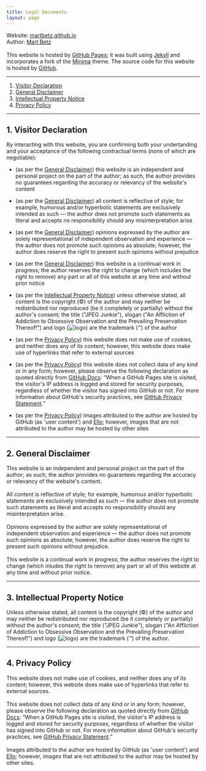 ```yaml
---
title: Legal Documents
layout: page
---
```

Website: <a href="https://github.com/martbetz/martbetz.github.io">martbetz.github.io</a>
<br>
Author: <a href="https://github.com/martbetz">Mart Betz</a>
<br>
<br>
This website is hosted by <a href="https://pages.github.com">GitHub Pages</a>; it was built using <a href="https://jekyllrb.com">Jekyll</a> and incorporates a fork of the <a href="https://jekyll.github.io/minima/about/">Minima</a> theme. The source code for this website is hosted by <a href="github.com">GitHub</a>.
<hr>
<ol>
   <li>
     <a href="#terms">Visitor Declaration</a>
   </li> 
   <li>
     <a href="#disclaimer">General Disclaimer</a>
   </li> 
   <li>
     <a href="#copyright">Intellectual Property Notice</a>
   </li>
   <li>
     <a href="#privacy">Privacy Policy</a>
    </li>
</ol>
<hr>
<div id="terms"> 
    <h2>
       1. Visitor Declaration
    </h2> 
    <p>
<!-- All terms are non-negotiable. By interacting with this website, you are confirming your undertanding and acceptance of the conditions as outlined below: -->
By interacting with this website, you are confirming both your undertanding and your acceptance of the following contractual terms (none of which are negotiable):
<ul>
<li>
(as per the <a href="#disclaimer">General Disclaimer</a>) this website is an independent and personal project on the part of the author; as such, the author provides no guarantees regarding the accuracy or relevancy of the website's content
</li>
</ul>
<!-- <ul>
<li>
(as per the <a href="#disclaimer">General Disclaimer</a>) the author provides no guarantees regarding the accuracy of the website's content; nor does the author accept responsibility should any misinterpretation of its content arise
</li>
</ul> -->
<ul>
<li>
(as per the <a href="#disclaimer">General Disclaimer</a>) all content is reflective of style; for example, humorous and/or hyperbolic statements are exclusively intended as such — the author does not promote such statements as literal and accepts no responsibility should any misinterpretation arise
</li>
</ul>
<ul>
<li>
(as per the <a href="#disclaimer">General Disclaimer</a>) opinions expressed by the author are solely representational of independent observation and experience — the author does not promote such opinions as absolute; however, the author does reserve the right to present such opinions without prejudice
</li>
</ul>
<ul>
<li>
(as per the <a href="#disclaimer">General Disclaimer</a>) this website is a continual work in progress; the author reserves the right to change (which includes the right to remove) any part or all of this website at any time and without prior notice
</li>
</ul>
<ul>
<li>
(as per the <a href="#copyright">Intellectual Property Notice</a>) unless otherwise stated, all content is the copyright (©) of the author and may neither be redistributed nor reproduced (be it completely or partially) without the author's consent; the title ("JPEG Junkie"), slogan ("An Affliction of Addiction to Obsessive Observation and the Prevailing Preservation Thereof!") and logo (<img src="/favicon.ico" alt="logo">) are the trademark (™) of the author
</li>
</ul>
<ul>
<li>
(as per the <a href="#privacy">Privacy Policy</a>) this website does not make use of cookies, and neither does any of its content; however, this website does make use of hyperlinks that refer to external sources
</li>
</ul>
<ul>
<li>
(as per the <a href="#privacy">Privacy Policy</a>)   this website does not collect data of any kind or in any form; however, please observe the following declaration as quoted directly from <a href="https://docs.github.com/en/">GitHub Docs</a>: <q>When a GitHub Pages site is visited, the visitor's IP address is logged and stored for security purposes, regardless of whether the visitor has signed into GitHub or not. For more information about GitHub's security practices, see <a href="https://docs.github.com/en/site-policy/privacy-policies/github-privacy-statement">GitHub Privacy Statement</a>.</q>
</li>
</ul>
<ul>
<li>
(as per the <a href="#privacy">Privacy Policy</a>) images attributed to the author are hosted by GitHub (as 'user content') and <a href="https:/ello.co">Ello</a>; however, images that are not attributed to the author may be hosted by other sites
</li>
</ul>
    </p>
 </div> 
<hr>
<div id="disclaimer">
   <h2>
      2. General Disclaimer
   </h2>
   <p>
This website is an independent and personal project on the part of the author; as such, the author provides no guarantees regarding the accuracy or relevancy of the website's content.
<br>
<br>
<!-- All content is reflective of style (for example, humorous and/or hyperbolic statements are exclusively intended as such; the author does not promote such statments as literal). 
<br>
<br>
Opinions expressed by the author are solely representational of independent observation and experience; the author does not promote such opinions as absolute.
<br>
<br>
The author provides no guarantees regarding the accuracy of the website's content; nor does the author  accept responsibility should any misinterpretation of its content arise. -->
All content is reflective of style; for example, humorous and/or hyperbolic statements are exclusively intended as such — the author does not promote such statements as literal and accepts no responsibility should any misinterpretation arise.
<br>
<br>
Opinions expressed by the author are solely representational of independent observation and experience — the author does not promote such opinions as absolute; however, the author does reserve the right to present such opinions without prejudice.
<br>
<br>   
This website is a continual work in progress; the author reserves the right to change (which inludes the right to remove) any part or all of this website at any time and without prior notice.
    </p>
 </div> 
<hr>
<div id="copyright"> 
    <h2>
       3. Intellectual Property Notice
    </h2> 
    <p>
<!-- The title ("JPEG Junkie"), slogan ("An Affliction of Addiction to Obsessive Observation and the Prevailing Preservation Thereof!") and logo (<img src="/favicon.ico" alt="logo">) are the trademark (™) of the author.
<br>
<br>
Unless otherwise stated, all content is the copyright (©) of the author and may neither be redistributed nor reproduced (be it completely or partially) without the author's consent. -->
Unless otherwise stated, all content is the copyright (©) of the author and may neither be redistributed nor reproduced (be it completely or partially) without the author's consent; the title ("JPEG Junkie"), slogan ("An Affliction of Addiction to Obsessive Observation and the Prevailing Preservation Thereof!") and logo (<img src="/favicon.ico" alt="logo">) are the trademark (™) of the author.
     </p> 
 </div>
<hr>
<div id="privacy"> 
   <h2>
      4. Privacy Policy
   </h2> 
   <p>
This website does not make use of cookies, and neither does any of its content; however, this website does make use of hyperlinks that refer to external sources.
<br>
<br>
This website does not collect data of any kind or in any form; however, please observe the following declaration as quoted directly from <a href="https://docs.github.com/en/">GitHub Docs</a>: 
<q>When a GitHub Pages site is visited, the visitor's IP address is logged and stored for security purposes, regardless of whether the visitor has signed into GitHub or not. For more information about GitHub's security practices, see <a href="https://docs.github.com/en/site-policy/privacy-policies/github-privacy-statement">GitHub Privacy Statement</a>.</q>
<br>
<br>
Images attributed to the author are hosted by GitHub (as 'user content') and <a href="https:/ello.co">Ello</a>; however, images that are not attributed to the author may be hosted by other sites.
  </p>
</div>
